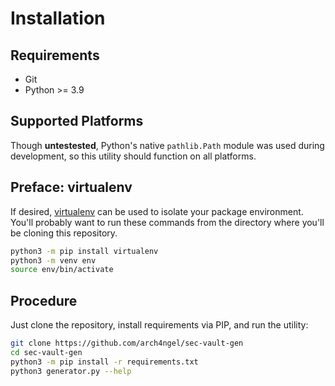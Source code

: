 # Installation

## Requirements

- Git
- Python >= 3.9

## Supported Platforms

Though **untestested**, Python's native `pathlib.Path` module was used during development, so this
utility should function on all platforms.

## Preface: virtualenv

If desired, [virtualenv](https://virtualenv.pypa.io/en/latest/) can be used to isolate your package
environment. You'll probably want to run these commands from the directory where you'll be cloning
this repository.

```bash
python3 -m pip install virtualenv
python3 -m venv env
source env/bin/activate
```

## Procedure

Just clone the repository, install requirements via PIP, and run the utility:

```bash
git clone https://github.com/arch4ngel/sec-vault-gen
cd sec-vault-gen
python3 -m pip install -r requirements.txt
python3 generator.py --help
```
